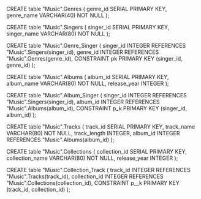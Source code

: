 CREATE table "Music".Genres (
	genre_id SERIAL PRIMARY KEY,
	genre_name VARCHAR(40) NOT NULL
);

CREATE table "Music".Singers (
	singer_id SERIAL PRIMARY KEY,
	singer_name VARCHAR(80) NOT NULL
);

CREATE table "Music".Genre_Singer (
	singer_id INTEGER REFERENCES "Music".Singers(singer_id),
	genre_id INTEGER REFERENCES "Music".Genres(genre_id),
	CONSTRAINT pk PRIMARY KEY (singer_id, genre_id)
);

CREATE table "Music".Albums (
	album_id SERIAL PRIMARY KEY,
	album_name VARCHAR(80) NOT NULL,
	release_year INTEGER
);

CREATE table "Music".Album_Singer (
	singer_id INTEGER REFERENCES "Music".Singers(singer_id),
	album_id INTEGER REFERENCES "Music".Albums(album_id),
	CONSTRAINT p_k PRIMARY KEY (singer_id, album_id)
);
	
CREATE table "Music".Tracks (
	track_id SERIAL PRIMARY KEY,
	track_name VARCHAR(80) NOT NULL,
	track_length INTEGER,
	album_id INTEGER REFERENCES "Music".Albums(album_id)
);

CREATE table "Music".Collections (
	collection_id SERIAL PRIMARY KEY,
	collection_name VARCHAR(80) NOT NULL,
	release_year INTEGER
);
	
CREATE table "Music".Collection_Track (
	track_id INTEGER REFERENCES "Music".Tracks(track_id),
	collection_id INTEGER REFERENCES "Music".Collections(collection_id),
	CONSTRAINT p__k PRIMARY KEY (track_id, collection_id) 
);
 